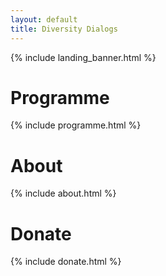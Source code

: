 ```yaml
---
layout: default
title: Diversity Dialogs
---
```


{% include landing_banner.html %}


# Programme

{% include programme.html %}

# About 

{% include about.html %}

# Donate

{% include donate.html %}
